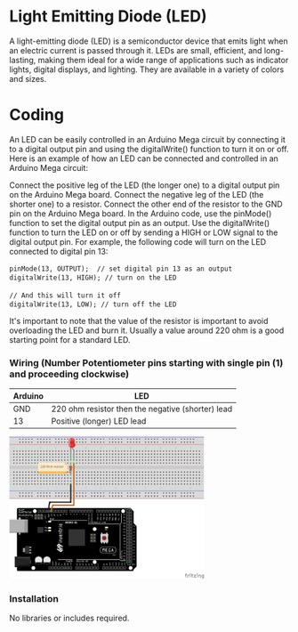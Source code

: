 # Light Emitting Diode (LED)

A light-emitting diode (LED) is a semiconductor device that emits light when an electric current is passed through it. LEDs are small, efficient, and long-lasting, making them ideal for a wide range of applications such as indicator lights, digital displays, and lighting. They are available in a variety of colors and sizes.

# Coding
An LED can be easily controlled in an Arduino Mega circuit by connecting it to a digital output pin and using the digitalWrite() function to turn it on or off. Here is an example of how an LED can be connected and controlled in an Arduino Mega circuit:

Connect the positive leg of the LED (the longer one) to a digital output pin on the Arduino Mega board.
Connect the negative leg of the LED (the shorter one) to a resistor.
Connect the other end of the resistor to the GND pin on the Arduino Mega board.
In the Arduino code, use the pinMode() function to set the digital output pin as an output.
Use the digitalWrite() function to turn the LED on or off by sending a HIGH or LOW signal to the digital output pin.
For example, the following code will turn on the LED connected to digital pin 13:

```
pinMode(13, OUTPUT);  // set digital pin 13 as an output
digitalWrite(13, HIGH); // turn on the LED

// And this will turn it off
digitalWrite(13, LOW); // turn off the LED
```

It's important to note that the value of the resistor is important to avoid overloading the LED and burn it. Usually a value around 220 ohm is a good starting point for a standard LED.

### Wiring (Number Potentiometer pins starting with single pin (1) and proceeding clockwise)
| Arduino | LED |
| --- | --- |
| GND | 220 ohm resistor then the negative (shorter) lead |
| 13 | Positive (longer) LED lead |

<img src="LightEmittingDiode.png" width="350">

### Installation
No libraries or includes required.
